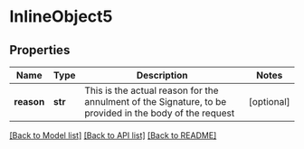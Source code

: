 # InlineObject5

## Properties
Name | Type | Description | Notes
------------ | ------------- | ------------- | -------------
**reason** | **str** | This is the actual reason for the annulment of the Signature, to be provided in the body of the request  | [optional] 

[[Back to Model list]](../README.md#documentation-for-models) [[Back to API list]](../README.md#documentation-for-api-endpoints) [[Back to README]](../README.md)


